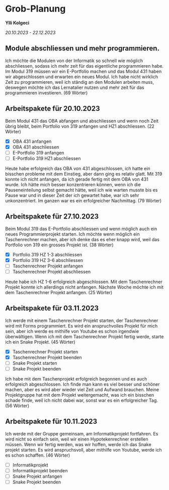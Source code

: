 # Grob-Planung

**Ylli Kolgeci**

*20.10.2023 - 22.12.2023*

## Module abschliessen und mehr programmieren.

Ich möchte die Modulen von der Informatik so schnell wie möglich abschliessen, sodass ich mehr zeit für das eigentliche programmieren habe. Im Modul 319 müssen wir ein E-Portfolio machen und das Modul 431 haben wir abgeschlossen und erwarten ein neues Modul. Ich habe nicht wirklich Zeit zu programmieren, weil ich ständig an den Modulen arbeiten muss, deswegen möchte ich das Lernatalier nutzen und mehr zeit für das programmieren investieren. (69 Wörter)

## Arbeitspakete für 20.10.2023

Beim Modul 431 das OBA abfangen und abschliessen und wenn noch Zeit übrig bleibt, beim Portfolio von 319 anfangen und HZ1 abschliessen. (22 Wörter)


- [x] OBA 431 anfangen
- [x] OBA 431 abschliessen
- [ ] E-Portfolio 319 anfangen
- [ ] E-Portfolio 319 HZ1 abschliessen

Heute habe erfolgreich das OBA von 431 abgeschlossen, ich hatte ein bisschen probleme mit dem Einstieg, aber dann ging es relativ glatt. Mit 319 konnte ich nicht anfangen, da ich gerade fertig mit dem OBA von 431 wurde. Ich hätte mich besser konzentrieren können, wenn ich die Pauseneinteilung selbst gemacht hätte, weil ich wie warten musste bis es Pause war und in dieser Zeit der ich gewartet habe, war ich sehr unkonzentriert. Im ganzen war es ein erfolgreicher Nachmittag. (79 Wörter)


## Arbeitspakete für 27.10.2023

Beim Modul 319 das E-Portfolio abschliessen und wenn möglich auch ein neues Programmierprojekt starten. Ich möchte wenn möglich ein Taschenrechner machen, aber ich denke das es eher knapp wird, weil das Portfolio von 319 ein grosses Projekt ist. (38 Wörter)

- [x] Portfolio 319 HZ 1-3 abschliessen
- [x] Portfolio 319 HZ 3-6 abschliessen
- [ ] Taschenrechner Projekt anfangen
- [ ] Taschenrechner Projekt abschliessen

Heute habe ich HZ 1-6 erfolgreich abgeschlossen. Mit dem Taschenrechner Projekt konnte ich allerdings nicht anfangen. Nächste Woche möchte ich mit dem Taschenrechner Projekt anfangen.
(25 Wörter)

## Arbeitspakete für 03.11.2023

Ich werde mit einem Taschenrechner Projekt starten, der Taschenrechner wird mit Forms programmiert. Es wird ein anspruchvolles Projekt für mich sein, aber ich werde es mithilfe von Youtube es schon irgendwie überwältigen. Wenn ich mit dem Taschenrechner Projekt fertig werde, starte ich ein Snake Projekt. (45 Wörter)

- [x] Taschenrechner Projekt starten
- [x] Taschenrechner Projekt beenden
- [ ] Snake Projekt starten
- [ ] Snake Projekt beenden

Ich habe mit dem Taschenprojekt erfolgreich begonnen und es auch erfolgreich abgeschlossen. Ich finde man kann es viel besser und schöner machen, aber es wird aber wieder viel Zeit und Aufwand brauchen. Meine Projektgruppe hat mit dem Projekt weitergemacht, was ich ein bisschen schade finde, weil ich nicht dabei war, sonst war es ein erfolgreicher Tag. (56 Wörter)

## Arbeitspakete für 10.11.2023

Ich werde mit der Gruppe gemeinsam, am Informatikprojekt fortfahren. Es wird nicht so einfach sein, weil wir einen Hypotekenrechner erstellen müssen. Wenn wir fertig werden, was wir hoffen, werde ich das Snake projekt starten. Es wird anspruchsvoll, aber mithilfe von Youtube, werde ich es schon schaffen. (46 Wörter)

- [ ] Informatikprojekt
- [ ] Informatikprojekt beenden
- [ ] Snake Projekt anfangen
- [ ] Snake Projekt beenden
